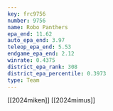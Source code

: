 ```yaml
---
key: frc9756
number: 9756
name: Robo Panthers
epa_end: 11.62
auto_epa_end: 3.97
teleop_epa_end: 5.53
endgame_epa_end: 2.12
winrate: 0.4375
district_epa_rank: 308
district_epa_percentile: 0.3973
type: Team
---
```

[[2024miken]]
[[2024mimus]]
